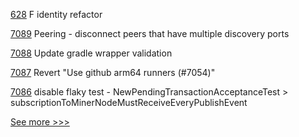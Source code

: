 
[628](https://github.com/hyperledger-labs/fabric-token-sdk/pull/628) F identity refactor

[7089](https://github.com/hyperledger/besu/pull/7089) Peering - disconnect peers that have multiple discovery ports

[7088](https://github.com/hyperledger/besu/pull/7088) Update gradle wrapper validation

[7087](https://github.com/hyperledger/besu/pull/7087) Revert "Use github arm64 runners (#7054)"

[7086](https://github.com/hyperledger/besu/pull/7086) disable flaky test - NewPendingTransactionAcceptanceTest > subscriptionToMinerNodeMustReceiveEveryPublishEvent 


[See more >>>](https://start-here.hyperledger.org/pull-requests)
